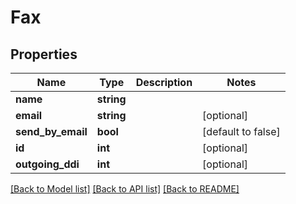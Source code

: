 # Fax

## Properties
Name | Type | Description | Notes
------------ | ------------- | ------------- | -------------
**name** | **string** |  | 
**email** | **string** |  | [optional] 
**send_by_email** | **bool** |  | [default to false]
**id** | **int** |  | [optional] 
**outgoing_ddi** | **int** |  | [optional] 

[[Back to Model list]](../README.md#documentation-for-models) [[Back to API list]](../README.md#documentation-for-api-endpoints) [[Back to README]](../README.md)


